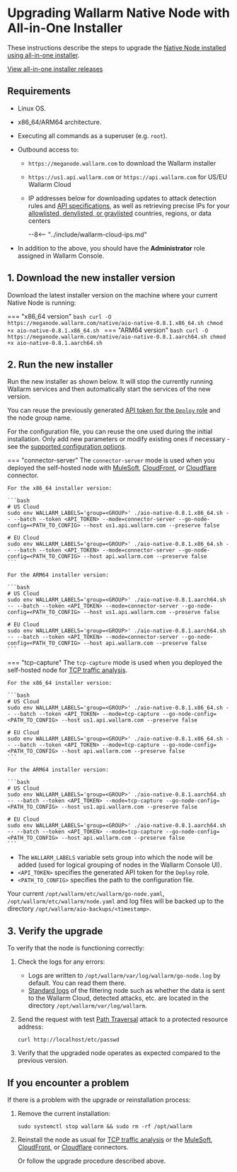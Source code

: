 [configure-proxy-balancer-instr]:           ../../admin-en/configuration-guides/access-to-wallarm-api-via-proxy.md
[ptrav-attack-docs]:                        ../../attacks-vulns-list.md#path-traversal
[ip-list-docs]:                             ../../user-guides/ip-lists/overview.md
[api-spec-enforcement-docs]:                ../../api-specification-enforcement/overview.md

# Upgrading Wallarm Native Node with All-in-One Installer

These instructions describe the steps to upgrade the [Native Node installed using all-in-one installer](../../installation/native-node/all-in-one.md).

[View all-in-one installer releases](node-artifact-versions.md)

## Requirements

* Linux OS.
* x86_64/ARM64 architecture.
* Executing all commands as a superuser (e.g. `root`).
* Outbound access to:

    * `https://meganode.wallarm.com` to download the Wallarm installer
    * `https://us1.api.wallarm.com` or `https://api.wallarm.com` for US/EU Wallarm Cloud
    * IP addresses below for downloading updates to attack detection rules and [API specifications][api-spec-enforcement-docs], as well as retrieving precise IPs for your [allowlisted, denylisted, or graylisted][ip-list-docs] countries, regions, or data centers

        --8<-- "../include/wallarm-cloud-ips.md"
* In addition to the above, you should have the **Administrator** role assigned in Wallarm Console.

## 1. Download the new installer version

Download the latest installer version on the machine where your current Native Node is running:

=== "x86_64 version"
    ```bash
    curl -O https://meganode.wallarm.com/native/aio-native-0.8.1.x86_64.sh
    chmod +x aio-native-0.8.1.x86_64.sh
    ```
=== "ARM64 version"
    ```bash
    curl -O https://meganode.wallarm.com/native/aio-native-0.8.1.aarch64.sh
    chmod +x aio-native-0.8.1.aarch64.sh
    ```

## 2. Run the new installer

Run the new installer as shown below. It will stop the currently running Wallarm services and then automatically start the services of the new version.

You can reuse the previously generated [API token for the `Deploy` role](../../user-guides/settings/api-tokens.md) and the node group name.

For the configuration file, you can reuse the one used during the initial installation. Only add new parameters or modify existing ones if necessary - see the [supported configuration options](../../installation/native-node/all-in-one-conf.md).

=== "connector-server"
    The `connector-server` mode is used when you deployed the self-hosted node with [MuleSoft](../../installation/connectors/mulesoft.md), [CloudFront](../../installation/connectors/aws-lambda.md), or [Cloudflare](../../installation/connectors/cloudflare.md) connector.

    For the x86_64 installer version:

    ```bash
    # US Cloud
    sudo env WALLARM_LABELS='group=<GROUP>' ./aio-native-0.8.1.x86_64.sh -- --batch --token <API_TOKEN> --mode=connector-server --go-node-config=<PATH_TO_CONFIG> --host us1.api.wallarm.com --preserve false

    # EU Cloud
    sudo env WALLARM_LABELS='group=<GROUP>' ./aio-native-0.8.1.x86_64.sh -- --batch --token <API_TOKEN> --mode=connector-server --go-node-config=<PATH_TO_CONFIG> --host api.wallarm.com --preserve false
    ```
    
    For the ARM64 installer version:

    ```bash
    # US Cloud
    sudo env WALLARM_LABELS='group=<GROUP>' ./aio-native-0.8.1.aarch64.sh -- --batch --token <API_TOKEN> --mode=connector-server --go-node-config=<PATH_TO_CONFIG> --host us1.api.wallarm.com --preserve false

    # EU Cloud
    sudo env WALLARM_LABELS='group=<GROUP>' ./aio-native-0.8.1.aarch64.sh -- --batch --token <API_TOKEN> --mode=connector-server --go-node-config=<PATH_TO_CONFIG> --host api.wallarm.com --preserve false
    ```
=== "tcp-capture"
    The `tcp-capture` mode is used when you deployed the self-hosted node for [TCP traffic analysis](../../installation/oob/tcp-traffic-mirror/deployment.md).

    For the x86_64 installer version:
        
    ```bash
    # US Cloud
    sudo env WALLARM_LABELS='group=<GROUP>' ./aio-native-0.8.1.x86_64.sh -- --batch --token <API_TOKEN> --mode=tcp-capture --go-node-config=<PATH_TO_CONFIG> --host us1.api.wallarm.com --preserve false

    # EU Cloud
    sudo env WALLARM_LABELS='group=<GROUP>' ./aio-native-0.8.1.x86_64.sh -- --batch --token <API_TOKEN> --mode=tcp-capture --go-node-config=<PATH_TO_CONFIG> --host api.wallarm.com --preserve false
    ```
    
    For the ARM64 installer version:

    ```bash
    # US Cloud
    sudo env WALLARM_LABELS='group=<GROUP>' ./aio-native-0.8.1.aarch64.sh -- --batch --token <API_TOKEN> --mode=tcp-capture --go-node-config=<PATH_TO_CONFIG> --host us1.api.wallarm.com --preserve false

    # EU Cloud
    sudo env WALLARM_LABELS='group=<GROUP>' ./aio-native-0.8.1.aarch64.sh -- --batch --token <API_TOKEN> --mode=tcp-capture --go-node-config=<PATH_TO_CONFIG> --host api.wallarm.com --preserve false
    ```

* The `WALLARM_LABELS` variable sets group into which the node will be added (used for logical grouping of nodes in the Wallarm Console UI).
* `<API_TOKEN>` specifies the generated API token for the `Deploy` role.
* `<PATH_TO_CONFIG>` specifies the path to the configuration file.

Your current `/opt/wallarm/etc/wallarm/go-node.yaml`, `/opt/wallarm/etc/wallarm/node.yaml` and log files will be backed up to the directory `/opt/wallarm/aio-backups/<timestamp>`.

## 3. Verify the upgrade

To verify that the node is functioning correctly:

1. Check the logs for any errors:

    * Logs are written to `/opt/wallarm/var/log/wallarm/go-node.log` by default. You can read them there.
    * [Standard logs](../../admin-en/configure-logging.md) of the filtering node such as whether the data is sent to the Wallarm Cloud, detected attacks, etc. are located in the directory `/opt/wallarm/var/log/wallarm`.
1. Send the request with test [Path Traversal][ptrav-attack-docs] attack to a protected resource address:

    ```
    curl http://localhost/etc/passwd
    ```
1. Verify that the upgraded node operates as expected compared to the previous version.

## If you encounter a problem

If there is a problem with the upgrade or reinstallation process:

1. Remove the current installation:

    ```
    sudo systemctl stop wallarm && sudo rm -rf /opt/wallarm
    ```
1. Reinstall the node as usual for [TCP traffic analysis](../../installation/oob/tcp-traffic-mirror/deployment.md) or the [MuleSoft](../../installation/connectors/mulesoft.md), [CloudFront](../../installation/connectors/aws-lambda.md), or [Cloudflare](../../installation/connectors/cloudflare.md) connectors.

    Or follow the upgrade procedure described above.
